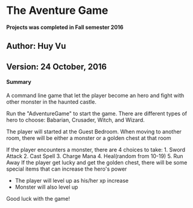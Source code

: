# The Aventure Game
**Projects was completed in Fall semester 2016**
## Author: Huy Vu
## Version:	24 October, 2016

#### Summary
A command line game that let the player become an hero and fight with other monster in the haunted castle.

Run the "AdventureGame" to start the game.
There are different types of hero to choose: Babarian, Crusader, Witch, and Wizard.

The player will started at the Guest Bedroom. When moving to another room, there will be either a monster or a golden chest at that room

If the player encounters a monster, there are 4 choices to take:
     1. Sword Attack
     2. Cast Spell
     3. Charge Mana
     4. Heal(random from 10-19)
     5. Run Away
If the player get lucky and get the golden chest, there will be some special items that can increase the hero's power  
 
 * The player will level up as his/her xp increase
 * Monster will also level up
 
Good luck with the game!